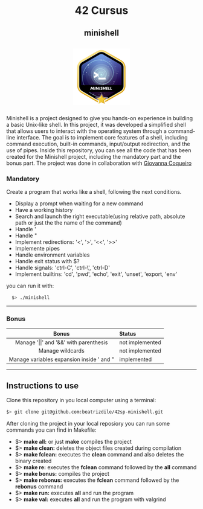 <h1 align=center>
  42 Cursus
 </h1>
<h2 align=center>
  minishell
</h2>
<h2 align=center>

  ![minishell_logo](https://github.com/beatrizdile/beatrizdile-utils/blob/master/minishellm.png)
</h2>
  Minishell is a project designed to give you hands-on experience in building a basic Unix-like shell. In this project, it was developed a simplified shell that allows users to interact with the operating system through a command-line interface. The goal is to implement core features of a shell, including command execution, built-in commands, input/output redirection, and the use of pipes.
  Inside this repository, you can see all the code that has been created for the Minishell project, including the mandatory part and the bonus part. The project was done in collaboration with <a href="https://github.com/GiovannaCoqueiro">Giovanna Coqueiro</a>


<h3 align=left>
    Mandatory
</h3>

<p>
	Create a program that works like a shell, following the next conditions.
</p>

<ul>
	<li>Display a prompt when waiting for a new command</li>
	<li>Have a working history</li>
	<li>Search and launch the right executable(using relative path, absolute path or just the the name of the command)</li>
	<li>Handle '</li>
	<li>Handle "</li>
	<li>Implement redirections: '<', '>', '<<', '>>'</li>
	<li>Implemente pipes</li>
	<li>Handle environment variables</li>
	<li>Handle exit status with $?</li>
	<li>Handle signals: 'ctrl-C', 'ctrl-\', 'ctrl-D'</li>
	<li>Implement builtins: 'cd', 'pwd', 'echo', 'exit', 'unset', 'export, 'env'</li>
</ul>

you can run it with:
```sh
  $> ./minishell
```

---

<h3 align=left>
    Bonus
</h3>

| Bonus | Status |
| :---: | :--- |
| Manage '\|\|' and '&&' with parenthesis | not implemented |
| Manage wildcards | not implemented |
| Manage variables expansion inside ' and " | implemented |

---

<h2>
    Instructions to use
</h2>
Clone this repository in you local computer using a terminal:

```sh
$> git clone git@github.com:beatrizdile/42sp-minishell.git
```

After cloning the project in your local reposiory you can run some commands you can find in Makefile:
<ul>
	<li>$> <b>make all:</b> or just <b>make</b> compiles the project</li>
	<li>$> <b>make clean:</b> deletes the object files created during compilation</li>
	<li>$> <b>make fclean:</b> executes the <b>clean</b> command and also deletes the binary created</li>
	<li>$> <b>make re:</b> executes the <b>fclean</b> command followed by the <b>all</b> command</li>
	<li>$> <b>make bonus:</b> compiles the project</li>
	<li>$> <b>make rebonus:</b> executes the <b>fclean</b> command followed by the <b>rebonus</b> command</li>
	<li>$> <b>make run:</b> executes <b>all</b> and run the program</li>
	<li>$> <b>make val:</b> executes <b>all</b> and run the program with valgrind</li>
</ul>
